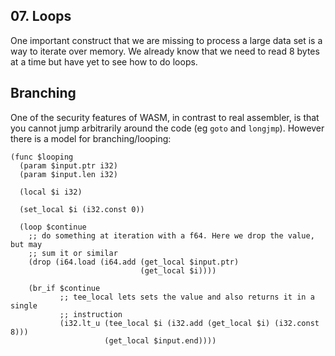## 07. Loops

One important construct that we are missing to process a large data set is a way
to iterate over memory. We already know that we need to read 8 bytes at a
time but have yet to see how to do loops.

## Branching

One of the security features of WASM, in contrast to real assembler, is that you
cannot jump arbitrarily around the code (eg `goto` and `longjmp`). However there
is a model for branching/looping:

```webassembly
(func $looping
  (param $input.ptr i32)
  (param $input.len i32)

  (local $i i32)

  (set_local $i (i32.const 0))

  (loop $continue
    ;; do something at iteration with a f64. Here we drop the value, but may
    ;; sum it or similar
    (drop (i64.load (i64.add (get_local $input.ptr)
                             (get_local $i))))

    (br_if $continue
           ;; tee_local lets sets the value and also returns it in a single
           ;; instruction
           (i32.lt_u (tee_local $i (i32.add (get_local $i) (i32.const 8)))
                     (get_local $input.end))))
```
